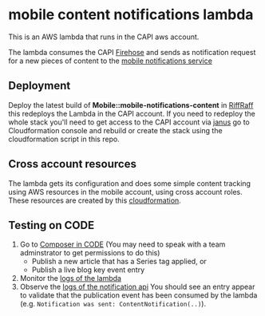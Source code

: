 # mobile content notifications lambda

This is an AWS lambda that runs in the CAPI aws account.

The lambda consumes the CAPI [Firehose](http://docs.aws.amazon.com/firehose/latest/dev/what-is-this-service.html) and sends as notification request for a new pieces of content to the [mobile notifications service](https://github.com/guardian/mobile-n10n) 

## Deployment

Deploy the latest build of **Mobile::mobile-notifications-content** in [RiffRaff](https://riffraff.gutools.co.uk)  this redeploys the Lambda in the CAPI account. If you need to redeploy the whole stack you'll need to get access to the CAPI account via [janus](https://janus.gutools.co.uk) go to Cloudformation console and rebuild or create the stack using the cloudformation script in this repo. 
 
## Cross account resources

The lambda gets its configuration and does some simple content tracking using AWS resources in the mobile account, using cross account roles. These resources are created by this [cloudformation](https://github.com/guardian/mobile-notifications-content/blob/main/cfn.yaml).

## Testing on CODE

1) Go to [Composer in CODE](https://composer.code.dev-gutools.co.uk/)  (You may need to speak with a team adminstrator to get permissions to do this)
   - Publish a new article that has a Series tag applied, or
   - Publish a live blog key event entry
3) Monitor the [logs of the lambda](https://logs.gutools.co.uk/s/content-platforms/app/discover#/?_g=(filters:!(),refreshInterval:(pause:!t,value:0),time:(from:now-15m,to:now))&_a=(columns:!(),filters:!(('$state':(store:appState),meta:(alias:!n,disabled:!f,index:b0be43a0-59d7-11e8-a75a-b7af20e8f748,key:stage,negate:!f,params:(query:CODE),type:phrase),query:(match_phrase:(stage:CODE))),('$state':(store:appState),meta:(alias:!n,disabled:!f,index:b0be43a0-59d7-11e8-a75a-b7af20e8f748,key:app,negate:!f,params:(query:mobile-notifications-content),type:phrase),query:(match_phrase:(app:mobile-notifications-content)))),index:b0be43a0-59d7-11e8-a75a-b7af20e8f748,interval:auto,query:(language:kuery,query:''),sort:!(!('@timestamp',desc))))
4) Observe the [logs of the notification api](https://logs.gutools.co.uk/s/mobile/app/discover#/view/8cc67480-07a1-11ef-a06c-911a16951718?_g=(filters:!(),refreshInterval:(pause:!t,value:0),time:(from:now-2h,to:now))&_a=(columns:!(message),filters:!(('$state':(store:appState),meta:(alias:!n,disabled:!f,index:'26bd67e0-d55e-11e9-923e-49c5b785a0b2',key:app,negate:!f,params:(query:notification),type:phrase),query:(match_phrase:(app:notification))),('$state':(store:appState),meta:(alias:!n,disabled:!f,index:'26bd67e0-d55e-11e9-923e-49c5b785a0b2',key:stage,negate:!f,params:(query:CODE),type:phrase),query:(match_phrase:(stage:CODE)))),grid:(),hideChart:!f,index:'26bd67e0-d55e-11e9-923e-49c5b785a0b2',interval:auto,query:(language:kuery,query:'%22Notification%20was%20sent%22'),sort:!(!('@timestamp',desc))))
You should see an entry appear to validate that the publication event has been consumed by the lambda (e.g. `Notification was sent: ContentNotification(..)`).
